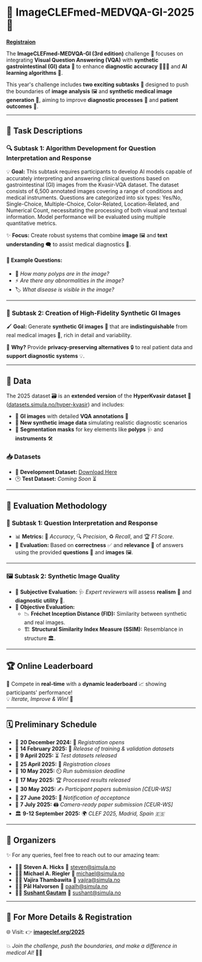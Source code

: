 # 🌟 **ImageCLEFmed-MEDVQA-GI-2025** 🌟

[**Registraion**](https://www.imageclef.org/2025#registration)

The **ImageCLEFmed-MEDVQA-GI (3rd edition)** challenge 🔬 focuses on integrating **Visual Question Answering (VQA)** with **synthetic gastrointestinal (GI) data** 🏥 to enhance **diagnostic accuracy** 🏃‍♂️💡 and **AI learning algorithms** 🤖.  

This year's challenge includes **two exciting subtasks** 🚀 designed to push the boundaries of **image analysis** 🖼️ and **synthetic medical image generation** 🧬, aiming to improve **diagnostic processes** 🏨 and **patient outcomes** 💖.

---

## 🎯 **Task Descriptions**  

### 🔍 **Subtask 1: Algorithm Development for Question Interpretation and Response**  
💡 **Goal:** This subtask requires participants to develop AI models capable of accurately interpreting and answering clinical questions based on gastrointestinal (GI) images from the Kvasir-VQA dataset. The dataset consists of 6,500 annotated images covering a range of conditions and medical instruments. Questions are categorized into six types: Yes/No, Single-Choice, Multiple-Choice, Color-Related, Location-Related, and Numerical Count, necessitating the processing of both visual and textual information. Model performance will be evaluated using multiple quantitative metrics. 

✨ **Focus:** Create robust systems that combine **image** 🖼️ and **text understanding** 🗨️ to assist medical diagnostics 🏨.

#### 💬 **Example Questions:**  
- 🔢 *How many polyps are in the image?*  
- ⚡ *Are there any abnormalities in the image?*  
- 🏷️ *What disease is visible in the image?*  

---

### 🎨 **Subtask 2: Creation of High-Fidelity Synthetic GI Images**  
🖌️ **Goal:** Generate **synthetic GI images** 🧬 that are **indistinguishable** from real medical images 🏥, rich in detail and variability.  

🌱 **Why?** Provide **privacy-preserving alternatives** 🔒 to real patient data and **support diagnostic systems** 💡.

---

## 📂 **Data**  
The 2025 dataset 🗃️ is an **extended version** of the **HyperKvasir dataset** 🔗 ([datasets.simula.no/hyper-kvasir](https://datasets.simula.no/hyper-kvasir)) and includes:

- 🏥 **GI images** with detailed **VQA annotations** 📝  
- 🌟 **New synthetic image data** simulating realistic diagnostic scenarios  
- 🎯 **Segmentation masks** for key elements like **polyps** 🩺 and **instruments** 🛠️  

### 📥 **Datasets**  
- 🏃 **Development Dataset:** [Download Here](https://huggingface.co/datasets/SimulaMet-HOST/Kvasir-VQA)  
- 🕑 **Test Dataset:** *Coming Soon* ⏳  

---

## 🧪 **Evaluation Methodology**  

### 🏃 **Subtask 1: Question Interpretation and Response**  
- 📊 **Metrics:** 🎯 *Accuracy*, 🔍 *Precision*, ♻️ *Recall*, and 🏆 *F1 Score*.  
- 📜 **Evaluation:** Based on **correctness** ✅ and **relevance** 📝 of answers using the provided **questions** 💬 and **images** 🖼️.

---

### 🖼️ **Subtask 2: Synthetic Image Quality**  
- 👀 **Subjective Evaluation:** 🩺 *Expert reviewers* will assess **realism** 🌟 and **diagnostic utility** 🏥.  
- 🎯 **Objective Evaluation:**  
  - 📉 **Fréchet Inception Distance (FID):** Similarity between synthetic and real images.  
  - 🏗️ **Structural Similarity Index Measure (SSIM):** Resemblance in structure 🏛️.

---

## 🏆 **Online Leaderboard**  
🚀 Compete in **real-time** with a **dynamic leaderboard** 📈 showing participants' performance!  
💡 *Iterate, Improve & Win!* 🏅

---

## 🗓️ **Preliminary Schedule**  

- 📅 **20 December 2024:** 📝 *Registration opens*  
- 📅 **14 February 2025:** 🏃 *Release of training & validation datasets*  
- 📅 **9 April 2025:** ⏳ *Test datasets released*  
- 📅 **25 April 2025:** 🚪 *Registration closes*  
- 📅 **10 May 2025:** ⏲️ *Run submission deadline*  
- 📅 **17 May 2025:** 🏆 *Processed results released*  
- 📅 **30 May 2025:** ✍️ *Participant papers submission [CEUR-WS]*  
- 📅 **27 June 2025:** 💌 *Notification of acceptance*  
- 📅 **7 July 2025:** 🖨️ *Camera-ready paper submission [CEUR-WS]*  
- 🏛️ **9-12 September 2025:** 🌍 *CLEF 2025, Madrid, Spain 🇪🇸*  

---

## 💼 **Organizers**  
✨ For any queries, feel free to reach out to our amazing team:  
- 👨‍🔬 **Steven A. Hicks** 📧 [steven@simula.no](mailto:steven@simula.no)  
- 🧑‍💻 **Michael A. Riegler** 📧 [michael@simula.no](mailto:michael@simula.no)  
- 🧑‍🔬 **Vajira Thambawita** 📧 [vajira@simula.no](mailto:vajira@simula.no)  
- 👨‍🏫 **Pål Halvorsen** 📧 [paalh@simula.no](mailto:paalh@simula.no)  
- 🧑‍🎓 **[Sushant Gautam](http://sushant.info.np)** 📧 [sushant@simula.no](mailto:sushant@simula.no)  

---

## 🔗 **For More Details & Registration**  
🌐 Visit: 👉 [**imageclef.org/2025**](https://www.imageclef.org/2025)  

💥 *Join the challenge, push the boundaries, and make a difference in medical AI!* 🚀🧬
